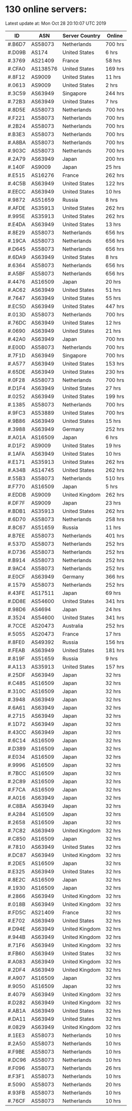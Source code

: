# 130 online servers:

Latest update at: Mon Oct 28 20:10:07 UTC 2019

| ID | ASN | Server Country | Online |
| -- | --- | -------------- | ------ |
| #.B6D7 | AS58073 | Netherlands | 700 hrs |
| #.D09B | AS174 | United States | 6 hrs |
| #.3769 | AS21409 | France | 58 hrs |
| #.CFA0 | AS138576 | United States | 169 hrs |
| #.8F12 | AS9009 | United States | 11 hrs |
| #.0613 | AS9009 | United States | 2 hrs |
| #.3C59 | AS63949 | Singapore | 244 hrs |
| #.72B3 | AS63949 | United States | 7 hrs |
| #.8D5E | AS58073 | Netherlands | 700 hrs |
| #.F221 | AS58073 | Netherlands | 700 hrs |
| #.2B24 | AS58073 | Netherlands | 700 hrs |
| #.B3E3 | AS58073 | Netherlands | 700 hrs |
| #.A8BA | AS58073 | Netherlands | 700 hrs |
| #.903C | AS58073 | Netherlands | 700 hrs |
| #.2A79 | AS63949 | Japan | 200 hrs |
| #.140F | AS9009 | Japan | 25 hrs |
| #.E515 | AS16276 | France | 262 hrs |
| #.4C5B | AS63949 | United States | 122 hrs |
| #.EECC | AS63949 | United States | 10 hrs |
| #.9872 | AS51659 | Russia | 8 hrs |
| #.AFDE | AS35913 | United States | 262 hrs |
| #.995E | AS35913 | United States | 262 hrs |
| #.E4DA | AS63949 | United States | 13 hrs |
| #.8E29 | AS58073 | Netherlands | 656 hrs |
| #.19CA | AS58073 | Netherlands | 656 hrs |
| #.D645 | AS58073 | Netherlands | 656 hrs |
| #.6DA9 | AS63949 | United States | 8 hrs |
| #.6364 | AS58073 | Netherlands | 656 hrs |
| #.A5BF | AS58073 | Netherlands | 656 hrs |
| #.4476 | AS16509 | Japan | 20 hrs |
| #.AC62 | AS63949 | United States | 51 hrs |
| #.7647 | AS63949 | United States | 55 hrs |
| #.EC5D | AS63949 | United States | 447 hrs |
| #.013D | AS58073 | Netherlands | 700 hrs |
| #.76DC | AS63949 | United States | 12 hrs |
| #.0690 | AS63949 | United States | 21 hrs |
| #.42A0 | AS63949 | Japan | 700 hrs |
| #.E00D | AS58073 | Netherlands | 700 hrs |
| #.7F1D | AS63949 | Singapore | 700 hrs |
| #.A577 | AS63949 | United States | 153 hrs |
| #.65DE | AS63949 | United States | 230 hrs |
| #.0F28 | AS58073 | Netherlands | 700 hrs |
| #.D1F4 | AS63949 | United States | 27 hrs |
| #.0252 | AS63949 | United States | 199 hrs |
| #.1385 | AS58073 | Netherlands | 700 hrs |
| #.9FC3 | AS53889 | United States | 700 hrs |
| #.9B86 | AS63949 | United States | 15 hrs |
| #.3988 | AS63949 | Germany | 252 hrs |
| #.A01A | AS16509 | Japan | 6 hrs |
| #.D1F2 | AS9009 | United States | 19 hrs |
| #.1AFA | AS63949 | United States | 10 hrs |
| #.E171 | AS35913 | United States | 262 hrs |
| #.A34B | AS14745 | United States | 262 hrs |
| #.55B3 | AS58073 | Netherlands | 510 hrs |
| #.F770 | AS16509 | Japan | 5 hrs |
| #.EDDB | AS9009 | United Kingdom | 262 hrs |
| #.DF7F | AS9009 | Japan | 23 hrs |
| #.BDB1 | AS35913 | United States | 262 hrs |
| #.6D70 | AS58073 | Netherlands | 258 hrs |
| #.8C67 | AS51659 | Russia | 11 hrs |
| #.B7EE | AS58073 | Netherlands | 401 hrs |
| #.537D | AS58073 | Netherlands | 252 hrs |
| #.D736 | AS58073 | Netherlands | 252 hrs |
| #.B914 | AS58073 | Netherlands | 252 hrs |
| #.9AC4 | AS58073 | Netherlands | 252 hrs |
| #.E0CF | AS63949 | Germany | 366 hrs |
| #.1579 | AS58073 | Netherlands | 252 hrs |
| #.43FE | AS17511 | Japan | 69 hrs |
| #.DD8E | AS54600 | United States | 341 hrs |
| #.98D6 | AS4694 | Japan | 24 hrs |
| #.3524 | AS54600 | United States | 341 hrs |
| #.7CCE | AS20473 | Australia | 252 hrs |
| #.5055 | AS20473 | France | 17 hrs |
| #.8FE0 | AS49392 | Russia | 156 hrs |
| #.FEAB | AS63949 | United States | 181 hrs |
| #.819F | AS51659 | Russia | 9 hrs |
| #.A113 | AS35913 | United States | 157 hrs |
| #.25DF | AS63949 | Japan | 32 hrs |
| #.C485 | AS16509 | Japan | 32 hrs |
| #.310C | AS16509 | Japan | 32 hrs |
| #.3948 | AS63949 | Japan | 32 hrs |
| #.6A61 | AS63949 | Japan | 32 hrs |
| #.2715 | AS63949 | Japan | 32 hrs |
| #.1D72 | AS63949 | Japan | 32 hrs |
| #.43CC | AS63949 | Japan | 32 hrs |
| #.6C14 | AS16509 | Japan | 32 hrs |
| #.D389 | AS16509 | Japan | 32 hrs |
| #.E034 | AS16509 | Japan | 32 hrs |
| #.9996 | AS16509 | Japan | 32 hrs |
| #.7BCC | AS16509 | Japan | 32 hrs |
| #.2C89 | AS16509 | Japan | 32 hrs |
| #.F7CA | AS16509 | Japan | 32 hrs |
| #.A016 | AS63949 | Japan | 32 hrs |
| #.C8BA | AS63949 | Japan | 32 hrs |
| #.A284 | AS16509 | Japan | 32 hrs |
| #.2658 | AS16509 | Japan | 32 hrs |
| #.7C82 | AS63949 | United Kingdom | 32 hrs |
| #.C850 | AS16509 | Japan | 32 hrs |
| #.7810 | AS63949 | United States | 32 hrs |
| #.DC87 | AS63949 | United Kingdom | 32 hrs |
| #.2DE5 | AS16509 | Japan | 32 hrs |
| #.E325 | AS63949 | United States | 32 hrs |
| #.8E2C | AS16509 | Japan | 32 hrs |
| #.1930 | AS16509 | Japan | 32 hrs |
| #.2866 | AS63949 | United Kingdom | 32 hrs |
| #.018B | AS63949 | United Kingdom | 32 hrs |
| #.FD5C | AS21409 | France | 32 hrs |
| #.E702 | AS63949 | United States | 32 hrs |
| #.D94E | AS63949 | United Kingdom | 32 hrs |
| #.944B | AS63949 | United Kingdom | 32 hrs |
| #.71F6 | AS63949 | United Kingdom | 32 hrs |
| #.FB60 | AS63949 | United States | 32 hrs |
| #.A083 | AS63949 | United Kingdom | 32 hrs |
| #.2DF4 | AS63949 | United Kingdom | 32 hrs |
| #.A907 | AS16509 | Japan | 32 hrs |
| #.9050 | AS16509 | Japan | 32 hrs |
| #.4079 | AS63949 | United Kingdom | 32 hrs |
| #.D282 | AS63949 | United Kingdom | 32 hrs |
| #.AB1A | AS63949 | United States | 32 hrs |
| #.DA11 | AS63949 | United States | 32 hrs |
| #.0829 | AS63949 | United Kingdom | 32 hrs |
| #.1EE3 | AS58073 | Netherlands | 10 hrs |
| #.2A50 | AS58073 | Netherlands | 10 hrs |
| #.F9BE | AS58073 | Netherlands | 10 hrs |
| #.DC96 | AS58073 | Netherlands | 10 hrs |
| #.F096 | AS58073 | Netherlands | 26 hrs |
| #.F3F1 | AS58073 | Netherlands | 10 hrs |
| #.5090 | AS58073 | Netherlands | 20 hrs |
| #.93FB | AS58073 | Netherlands | 10 hrs |
| #.76CF | AS58073 | Netherlands | 10 hrs |

